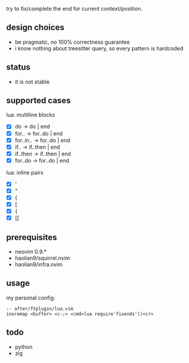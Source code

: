 try to fix/complete the end for current context/position.

## design choices
* be pragmatic, no 100% correctness guarantee
* i know nothing about treesitter query, so every pattern is hardcoded

## status
* it is not stable

## supported cases

lua: multiline blocks
* [x] do           -> do | end
* [x] for..        -> for..do | end
* [x] for..in..    -> for..do | end
* [x] if..         -> if..then | end
* [x] if..then     -> if..then | end
* [x] for..do      -> for..do | end

lua: inline pairs
* [x] '
* [x] "
* [x] (
* [x] [
* [x] {
* [x] [[

## prerequisites
* neovim 0.9.*
* haolian9/squirrel.nvim
* haolian9/infra.nvim

## usage
my personal config:
```
-- after/ftplugin/lua.vim
inoremap <buffer> <c-;> <cmd>lua require'fixends'()<cr>
```

## todo
* python
* zig

